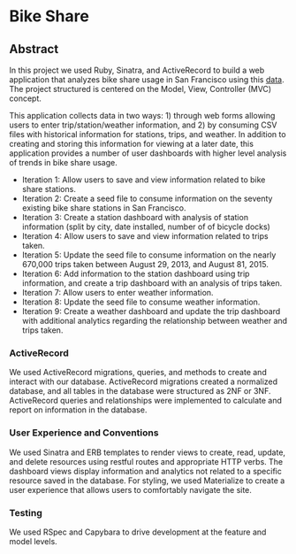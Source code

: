 # Bike Share

## Abstract

In this project we used Ruby, Sinatra, and ActiveRecord to build a web application that analyzes bike share usage in San Francisco using this [data](https://www.kaggle.com/benhamner/sf-bay-area-bike-share). The project structured is centered on the Model, View, Controller (MVC) concept.

This application collects data in two ways: 1) through web forms allowing users to enter trip/station/weather information, and 2) by consuming CSV files with historical information for stations, trips, and weather. In addition to creating and storing this information for viewing at a later date, this application provides a number of user dashboards with higher level analysis of trends in bike share usage.

* Iteration 1: Allow users to save and view information related to bike share stations.
* Iteration 2: Create a seed file to consume information on the seventy existing bike share stations in San Francisco.
* Iteration 3: Create a station dashboard with analysis of station information (split by city, date installed, number of of bicycle docks)
* Iteration 4: Allow users to save and view information related to trips taken.
* Iteration 5: Update the seed file to consume information on the nearly 670,000 trips taken between August 29, 2013, and August 81, 2015.
* Iteration 6: Add information to the station dashboard using trip information, and create a trip dashboard with an analysis of trips taken.
* Iteration 7: Allow users to enter weather information.
* Iteration 8: Update the seed file to consume weather information.
* Iteration 9: Create a weather dashboard and update the trip dashboard with additional analytics regarding the relationship between weather and trips taken.

### ActiveRecord

We used ActiveRecord migrations, queries, and methods to create and interact with our database. ActiveRecord migrations created a normalized database, and all tables in the database were structured as 2NF or 3NF. ActiveRecord queries and relationships were implemented to calculate and report on information in the database.

### User Experience and Conventions

We used Sinatra and ERB templates to render views to create, read, update, and delete resources using restful routes and appropriate HTTP verbs. The dashboard views display information and analytics not related to a specific resource saved in the database. For styling, we used Materialize to create a user experience that allows users to comfortably navigate the site.

### Testing

We used RSpec and Capybara to drive development at the feature and model levels.
